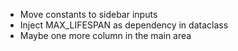 * Move constants to sidebar inputs
* Inject MAX_LIFESPAN as dependency in dataclass
* Maybe one more column in the main area